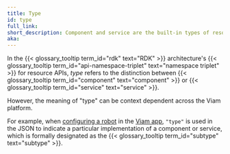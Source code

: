 ```yaml
---
title: Type
id: type
full_link:
short_description: Component and service are the built-in types of resource API the RDK provides. 
aka:
---
```


In the {{< glossary_tooltip term_id="rdk" text="RDK" >}} architecture's {{< glossary_tooltip term_id="api-namespace-triplet" text="namespace triplet" >}} for resource APIs, *type* refers to the distinction between {{< glossary_tooltip term_id="component" text="component" >}} or {{< glossary_tooltip term_id="service" text="service" >}}.

However, the meaning of "type" can be context dependent across the Viam platform.

For example, when [configuring a robot](/manage/configuration/) in the [Viam app](https://app.viam.com), `"type"` is used in the JSON to indicate a particular implementation of a component or service, which is formally designated as the {{< glossary_tooltip term_id="subtype" text="subtype" >}}.
